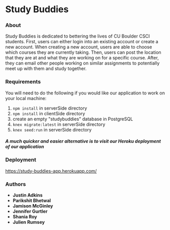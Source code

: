 Study Buddies
======================
### About 
Study Buddies is dedicated to bettering the lives of CU Boulder CSCI students. First, users can either login into an existing account or create a new account. When creating a new account, users are able to choose which courses they are currently taking. Then, users can post the location that they are at and what they are working on for a specific course. After, they can email other people working on similar assignments to potentially meet up with them and study together. 
### Requirements 
You will need to do the following if you would like our application to work on your local machine: 
1) ```npm install``` in serverSide directory 
2) ```npm install``` in clientSide directory 
3) create an empty "studybuddies" database in PostgreSQL
3) ```knex migrate:latest``` in serverSide directory 
4) ```knex seed:run``` in serverSide directory 
#### **_A much quicker and easier alternative is to visit our Heroku deployment of our application_**
### Deployment 
https://study-buddies-app.herokuapp.com/
### Authors
* **Justin Adkins**
* **Parikshit Bhetwal** 
* **Jamison McGinley** 
* **Jennifer Gurtler**
* **Shania Roy** 
* **Julien Rumsey** 
